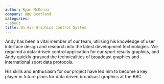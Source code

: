 ```yaml
---
author: Ryan McKenna
company: BBC Scotland
categories:
- about
title: On Air Graphics Control System
---
```

Andy has been a vital member of our team, utilising his knowledge of user interface design and research into the latest development technologies. We required a data-driven control application for our sport results graphics, and Andy quickly grasped the technicalities of broadcast graphics and international sport data protocols.

His skills and enthusiasm for our project have led him to become a key player in future plans for data driven broadcast graphics at the BBC.